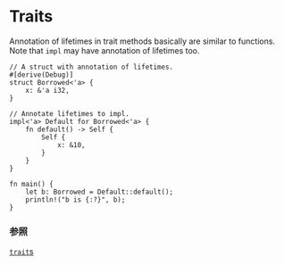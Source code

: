 # Traits

Annotation of lifetimes in trait methods basically are similar to functions.
Note that `impl` may have annotation of lifetimes too.

```rust,editable
// A struct with annotation of lifetimes.
#[derive(Debug)]
struct Borrowed<'a> {
    x: &'a i32,
}

// Annotate lifetimes to impl.
impl<'a> Default for Borrowed<'a> {
    fn default() -> Self {
        Self {
            x: &10,
        }
    }
}

fn main() {
    let b: Borrowed = Default::default();
    println!("b is {:?}", b);
}
```

<!--
### See also:
-->
### 参照

[`trait`s][trait]


[trait]: ../../trait.md
